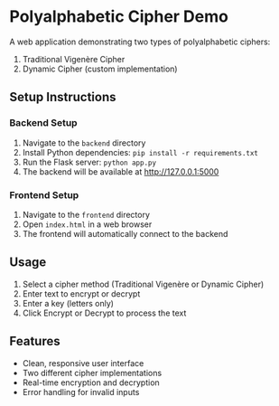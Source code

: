 # Polyalphabetic Cipher Demo

A web application demonstrating two types of polyalphabetic ciphers:
1. Traditional Vigenère Cipher
2. Dynamic Cipher (custom implementation)

## Setup Instructions

### Backend Setup
1. Navigate to the `backend` directory
2. Install Python dependencies: `pip install -r requirements.txt`
3. Run the Flask server: `python app.py`
4. The backend will be available at http://127.0.0.1:5000

### Frontend Setup
1. Navigate to the `frontend` directory
2. Open `index.html` in a web browser
3. The frontend will automatically connect to the backend

## Usage
1. Select a cipher method (Traditional Vigenère or Dynamic Cipher)
2. Enter text to encrypt or decrypt
3. Enter a key (letters only)
4. Click Encrypt or Decrypt to process the text

## Features
- Clean, responsive user interface
- Two different cipher implementations
- Real-time encryption and decryption
- Error handling for invalid inputs